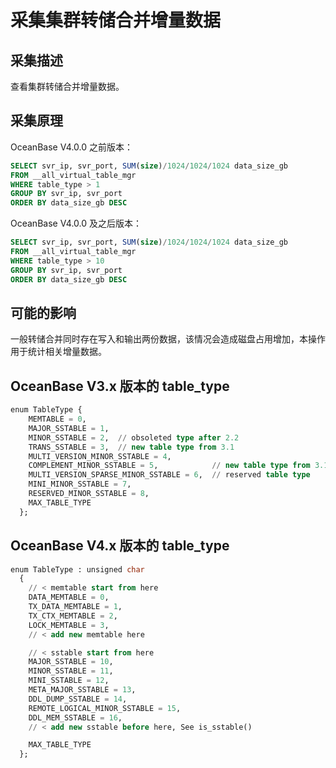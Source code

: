 # 采集集群转储合并增量数据

## 采集描述

查看集群转储合并增量数据。

## 采集原理

OceanBase V4.0.0 之前版本：

```sql
SELECT svr_ip, svr_port, SUM(size)/1024/1024/1024 data_size_gb 
FROM __all_virtual_table_mgr 
WHERE table_type > 1
GROUP BY svr_ip, svr_port 
ORDER BY data_size_gb DESC
```

OceanBase V4.0.0 及之后版本：

```sql
SELECT svr_ip, svr_port, SUM(size)/1024/1024/1024 data_size_gb 
FROM __all_virtual_table_mgr 
WHERE table_type > 10
GROUP BY svr_ip, svr_port 
ORDER BY data_size_gb DESC
```

## 可能的影响

一般转储合并同时存在写入和输出两份数据，该情况会造成磁盘占用增加，本操作用于统计相关增量数据。

## OceanBase V3.x 版本的 table_type

```sql
enum TableType {
    MEMTABLE = 0,
    MAJOR_SSTABLE = 1,
    MINOR_SSTABLE = 2,  // obsoleted type after 2.2
    TRANS_SSTABLE = 3,  // new table type from 3.1
    MULTI_VERSION_MINOR_SSTABLE = 4,
    COMPLEMENT_MINOR_SSTABLE = 5,            // new table type from 3.1
    MULTI_VERSION_SPARSE_MINOR_SSTABLE = 6,  // reserved table type
    MINI_MINOR_SSTABLE = 7,
    RESERVED_MINOR_SSTABLE = 8,
    MAX_TABLE_TYPE
  };
```

## OceanBase V4.x 版本的 table_type

```sql
enum TableType : unsigned char
  {
    // < memtable start from here
    DATA_MEMTABLE = 0,
    TX_DATA_MEMTABLE = 1,
    TX_CTX_MEMTABLE = 2,
    LOCK_MEMTABLE = 3,
    // < add new memtable here

    // < sstable start from here
    MAJOR_SSTABLE = 10,
    MINOR_SSTABLE = 11,
    MINI_SSTABLE = 12,
    META_MAJOR_SSTABLE = 13,
    DDL_DUMP_SSTABLE = 14,
    REMOTE_LOGICAL_MINOR_SSTABLE = 15,
    DDL_MEM_SSTABLE = 16,
    // < add new sstable before here, See is_sstable()

    MAX_TABLE_TYPE
  };
```
